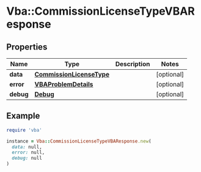 # Vba::CommissionLicenseTypeVBAResponse

## Properties

| Name | Type | Description | Notes |
| ---- | ---- | ----------- | ----- |
| **data** | [**CommissionLicenseType**](CommissionLicenseType.md) |  | [optional] |
| **error** | [**VBAProblemDetails**](VBAProblemDetails.md) |  | [optional] |
| **debug** | [**Debug**](Debug.md) |  | [optional] |

## Example

```ruby
require 'vba'

instance = Vba::CommissionLicenseTypeVBAResponse.new(
  data: null,
  error: null,
  debug: null
)
```

